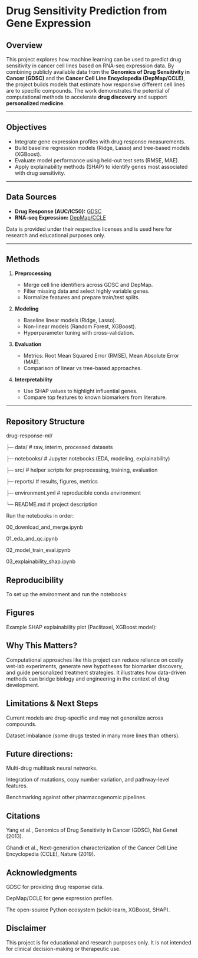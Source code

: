 # Drug Sensitivity Prediction from Gene Expression

## Overview
This project explores how machine learning can be used to predict drug sensitivity in cancer cell lines based on RNA-seq expression data. By combining publicly available data from the **Genomics of Drug Sensitivity in Cancer (GDSC)** and the **Cancer Cell Line Encyclopedia (DepMap/CCLE)**, the project builds models that estimate how responsive different cell lines are to specific compounds. The work demonstrates the potential of computational methods to accelerate **drug discovery** and support **personalized medicine**.

---

## Objectives
- Integrate gene expression profiles with drug response measurements.  
- Build baseline regression models (Ridge, Lasso) and tree-based models (XGBoost).  
- Evaluate model performance using held-out test sets (RMSE, MAE).  
- Apply explainability methods (SHAP) to identify genes most associated with drug sensitivity.  

---

## Data Sources
- **Drug Response (AUC/IC50):** [GDSC](https://www.cancerrxgene.org/)  
- **RNA-seq Expression:** [DepMap/CCLE](https://depmap.org/portal/download/)  

Data is provided under their respective licenses and is used here for research and educational purposes only.

---

## Methods
1. **Preprocessing**  
   - Merge cell line identifiers across GDSC and DepMap.  
   - Filter missing data and select highly variable genes.  
   - Normalize features and prepare train/test splits.  

2. **Modeling**  
   - Baseline linear models (Ridge, Lasso).  
   - Non-linear models (Random Forest, XGBoost).  
   - Hyperparameter tuning with cross-validation.  

3. **Evaluation**  
   - Metrics: Root Mean Squared Error (RMSE), Mean Absolute Error (MAE).  
   - Comparison of linear vs tree-based approaches.  

4. **Interpretability**  
   - Use SHAP values to highlight influential genes.  
   - Compare top features to known biomarkers from literature.  

---
## Repository Structure

drug-response-ml/

├─ data/ # raw, interim, processed datasets

├─ notebooks/ # Jupyter notebooks (EDA, modeling, explainability)

├─ src/ # helper scripts for preprocessing, training, evaluation

├─ reports/ # results, figures, metrics

├─ environment.yml # reproducible conda environment

└─ README.md # project description

Run the notebooks in order:

00_download_and_merge.ipynb

01_eda_and_qc.ipynb

02_model_train_eval.ipynb

03_explainability_shap.ipynb

## Reproducibility
To set up the environment and run the notebooks:

## Figures

Example SHAP explainability plot (Paclitaxel, XGBoost model):

## Why This Matters?

Computational approaches like this project can reduce reliance on costly wet-lab experiments, generate new hypotheses for biomarker discovery, and guide personalized treatment strategies. It illustrates how data-driven methods can bridge biology and engineering in the context of drug development.

## Limitations & Next Steps

Current models are drug-specific and may not generalize across compounds.

Dataset imbalance (some drugs tested in many more lines than others).

## Future directions:

Multi-drug multitask neural networks.

Integration of mutations, copy number variation, and pathway-level features.

Benchmarking against other pharmacogenomic pipelines.

## Citations

Yang et al., Genomics of Drug Sensitivity in Cancer (GDSC), Nat Genet (2013).

Ghandi et al., Next-generation characterization of the Cancer Cell Line Encyclopedia (CCLE), Nature (2019).

## Acknowledgments

GDSC for providing drug response data.

DepMap/CCLE for gene expression profiles.

The open-source Python ecosystem (scikit-learn, XGBoost, SHAP).

## Disclaimer

This project is for educational and research purposes only. It is not intended for clinical decision-making or therapeutic use.


